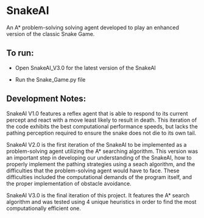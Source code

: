 # SnakeAI
An A* problem-solving solving agent developed to play an enhanced version of the classic Snake Game.

## To run:
- Open SnakeAI_V3.0 for the latest version of the SnakeAI

- Run the Snake_Game.py file

## Development Notes:

SnakeAI V1.0 features a reflex agent that is able to respond to its current percept and react with a move least likely to result in death. This iteration of the code exhibits the best computational performance speeds, but lacks the pathing perception required to ensure the snake does not die to its own tail.

SnakeAI V2.0 is the first iteration of the SnakeAI to be implemented as a problem-solving agent utilizing the A* searching algorithm. This version was an important step in developing our understanding of the SnakeAI, how to properly implement the pathing strategies using a seach algorithm, and the difficulties that the problem-solving agent would have to face. These difficulties included the computational demands of the program itself, and the proper implementation of obstacle avoidance.

SnakeAI V3.0 is the final iteration of this project. It features the A* search algorithm and was tested using 4 unique heuristics in order to find the most computationally efficient one.
